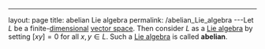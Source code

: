 ---
 layout: page
 title: abelian Lie algebra
 permalink: /abelian_Lie_algebra
---Let $L$ be a finite-[dimensional](https://defsmath.github.io/DefsMath/dimension_of_vector_space) [vector space](https://defsmath.github.io/DefsMath/vector_space). Then consider $L$ as a [Lie algebra](https://defsmath.github.io/DefsMath/Lie_algebra) by setting $[xy]=0$ for all $x,y \in L$. Such a [Lie algebra](https://defsmath.github.io/DefsMath/Lie_algebra) is called **abelian**.